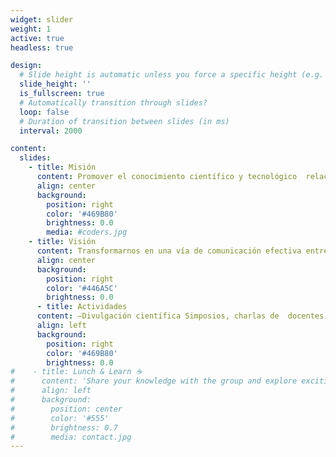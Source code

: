 ```yaml
---
widget: slider
weight: 1
active: true
headless: true

design:
  # Slide height is automatic unless you force a specific height (e.g. '400px')
  slide_height: ''
  is_fullscreen: true
  # Automatically transition through slides?
  loop: false
  # Duration of transition between slides (in ms)
  interval: 2000

content:
  slides:
    - title: Misión
      content: Promover el conocimiento científico y tecnológico  relacionado con el área de Ingeniería en Biotecnología entre los estudiantes y las universidades asociadas
      align: center
      background:
        position: right
        color: '#469B80'
        brightness: 0.0
        media: #coders.jpg
    - title: Visión
      content: Transformarnos en una vía de comunicación efectiva entre socios y organizaciones relacionadas con la biotecnología, apuntando fuertemente a las carencias académicas y laborales
      align: center
      background:
        position: right
        color: '#446A5C'
        brightness: 0.0
      - title: Actividades
      content: —Divulgación científica Simposios, charlas de  docentes y/o empresas, creación de contenido <br> —Charlas a colegios Charlas vocacionales dirigidas a estudiantes de enseñanza media con el objetivo de dar a conocer la asociación, la carrera de biotecnología y sus afines, y las diferentes áreas de desarrollo <br> —Congresos Evento que realiza de forma anual en el mes de octubre, donde participan estudiantes, docentes y expertos con el objetivo de difundir los avances y desarrollos referentes al campo de la biotecnología a nivel nacional e internacional <br> —Redes de contacto Intercambio de intereses y formación de redes de contacto para futuras relaciones laborales con colegas"
      align: left
      background:
        position: right
        color: '#469B80'
        brightness: 0.0
#    - title: Lunch & Learn ☕️
#      content: 'Share your knowledge with the group and explore exciting new topics together!'
#      align: left
#      background:
#        position: center
#        color: '#555'
#        brightness: 0.7
#        media: contact.jpg
---
```

